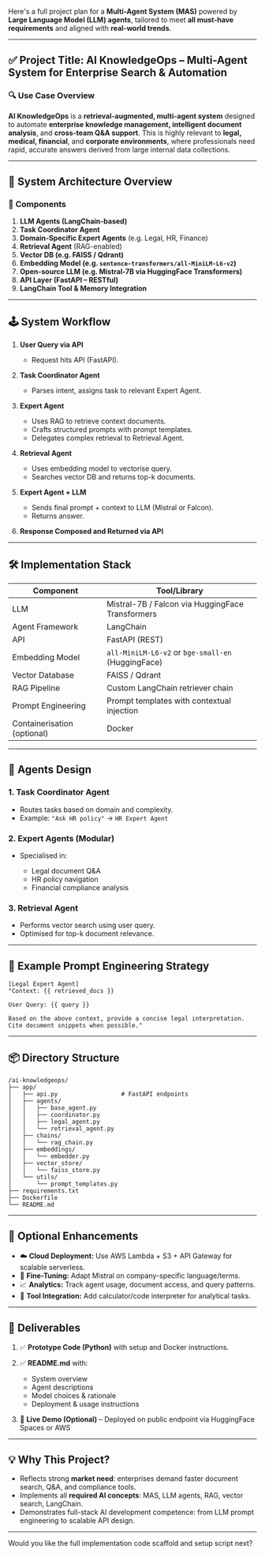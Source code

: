 Here's a full project plan for a **Multi-Agent System (MAS)** powered by **Large Language Model (LLM) agents**, tailored to meet **all must-have requirements** and aligned with **real-world trends**.

---

## ✅ **Project Title: AI KnowledgeOps – Multi-Agent System for Enterprise Search & Automation**

### 🔍 **Use Case Overview**

**AI KnowledgeOps** is a **retrieval-augmented, multi-agent system** designed to automate **enterprise knowledge management, intelligent document analysis**, and **cross-team Q\&A support**. This is highly relevant to **legal, medical, financial**, and **corporate environments**, where professionals need rapid, accurate answers derived from large internal data collections.

---

## 🧠 **System Architecture Overview**

### 🔧 **Components**

1. **LLM Agents (LangChain-based)**
2. **Task Coordinator Agent**
3. **Domain-Specific Expert Agents** (e.g. Legal, HR, Finance)
4. **Retrieval Agent** (RAG-enabled)
5. **Vector DB (e.g. FAISS / Qdrant)**
6. **Embedding Model (e.g. `sentence-transformers/all-MiniLM-L6-v2`)**
7. **Open-source LLM (e.g. Mistral-7B via HuggingFace Transformers)**
8. **API Layer (FastAPI – RESTful)**
9. **LangChain Tool & Memory Integration**

---

## 🕹️ **System Workflow**

1. **User Query via API**

   * Request hits API (FastAPI).
2. **Task Coordinator Agent**

   * Parses intent, assigns task to relevant Expert Agent.
3. **Expert Agent**

   * Uses RAG to retrieve context documents.
   * Crafts structured prompts with prompt templates.
   * Delegates complex retrieval to Retrieval Agent.
4. **Retrieval Agent**

   * Uses embedding model to vectorise query.
   * Searches vector DB and returns top-k documents.
5. **Expert Agent + LLM**

   * Sends final prompt + context to LLM (Mistral or Falcon).
   * Returns answer.
6. **Response Composed and Returned via API**

---

## 🛠️ **Implementation Stack**

| Component                   | Tool/Library                                       |
| --------------------------- | -------------------------------------------------- |
| LLM                         | Mistral-7B / Falcon via HuggingFace Transformers   |
| Agent Framework             | LangChain                                          |
| API                         | FastAPI (REST)                                     |
| Embedding Model             | `all-MiniLM-L6-v2` or `bge-small-en` (HuggingFace) |
| Vector Database             | FAISS / Qdrant                                     |
| RAG Pipeline                | Custom LangChain retriever chain                   |
| Prompt Engineering          | Prompt templates with contextual injection         |
| Containerisation (optional) | Docker                                             |

---

## 🤖 **Agents Design**

### 1. **Task Coordinator Agent**

* Routes tasks based on domain and complexity.
* Example: `"Ask HR policy"` → `HR Expert Agent`

### 2. **Expert Agents (Modular)**

* Specialised in:

  * Legal document Q\&A
  * HR policy navigation
  * Financial compliance analysis

### 3. **Retrieval Agent**

* Performs vector search using user query.
* Optimised for top-k document relevance.

---

## 🧪 **Example Prompt Engineering Strategy**

```jinja
[Legal Expert Agent]
"Context: {{ retrieved_docs }}

User Query: {{ query }}

Based on the above context, provide a concise legal interpretation. Cite document snippets when possible."
```

---

## 📦 **Directory Structure**

```
/ai-knowledgeops/
├── app/
│   ├── api.py                  # FastAPI endpoints
│   ├── agents/
│   │   ├── base_agent.py
│   │   ├── coordinator.py
│   │   ├── legal_agent.py
│   │   └── retrieval_agent.py
│   ├── chains/
│   │   └── rag_chain.py
│   ├── embeddings/
│   │   └── embedder.py
│   ├── vector_store/
│   │   └── faiss_store.py
│   └── utils/
│       └── prompt_templates.py
├── requirements.txt
├── Dockerfile
└── README.md
```

---

## 🚀 **Optional Enhancements**

* ☁️ **Cloud Deployment:** Use AWS Lambda + S3 + API Gateway for scalable serverless.
* 🎯 **Fine-Tuning:** Adapt Mistral on company-specific language/terms.
* 📈 **Analytics:** Track agent usage, document access, and query patterns.
* 🔧 **Tool Integration:** Add calculator/code interpreter for analytical tasks.

---

## 📄 **Deliverables**

1. ✅ **Prototype Code (Python)** with setup and Docker instructions.
2. ✅ **README.md** with:

   * System overview
   * Agent descriptions
   * Model choices & rationale
   * Deployment & usage instructions
3. 🔌 **Live Demo (Optional)** – Deployed on public endpoint via HuggingFace Spaces or AWS

---

## 💡 **Why This Project?**

* Reflects strong **market need**: enterprises demand faster document search, Q\&A, and compliance tools.
* Implements all **required AI concepts**: MAS, LLM agents, RAG, vector search, LangChain.
* Demonstrates full-stack AI development competence: from LLM prompt engineering to scalable API design.

---

Would you like the full implementation code scaffold and setup script next?
